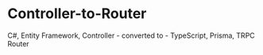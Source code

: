 # Controller-to-Router
C#, Entity Framework, Controller - converted to - TypeScript, Prisma, TRPC Router
